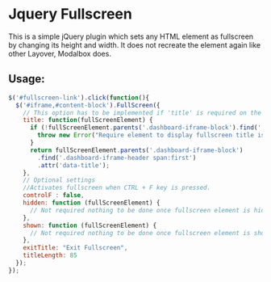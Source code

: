 Jquery Fullscreen
=================

This is a simple jQuery plugin which sets any HTML element as fullscreen by changing its height and width. It does not recreate the element again like other Layover, Modalbox does.


## Usage:
```javascript
$('#fullscreen-link').click(function(){
  $('#iframe,#content-block').FullScreen({
    // This option has to be implemented if 'title' is required on the header when fullscreen mode is on.
    title: function(fullScreenElement) {
      if (!fullScreenElement.parents('.dashboard-iframe-block').find('.dashboard-iframe-header span:first')) {
        throw new Error("Require element to display fullscreen title is not found.")
      }
      return fullScreenElement.parents('.dashboard-iframe-block')
        .find('.dashboard-iframe-header span:first')
        .attr('data-title'); 
    },
    // Optional settings
    //Activates fullscreen when CTRL + F key is pressed.
    controlF : false,
    hidden: function (fullScreenElement) {
      // Not required nothing to be done once fullscreen element is hidden.
    },
    shown: function (fullScreenElement) {
      // Not required nothing to be done once fullscreen element is shown.
    },
    exitTitle: "Exit Fullscreen",
    titleLength: 85
  });
});  
